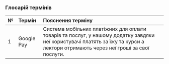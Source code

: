 ### Глосарій термінів
|№|	Термін|	Пояснення терміну
|:-     |:-         |:- |
|1|	Google Pay| Система мобільних платіжних для оплати товарів та послуг, у нашому додатку завдяки неї користувачі платять за їжу та курси а лектори отримають через неї гроші за свої послуги.
